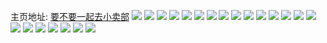 主页地址: [要不要一起去小卖部](https://weibo.com/u/3193148583) 
![](https://wx4.sinaimg.cn/mw2000/be5394a7ly1h9kr6u8l39j20wi12mjxa.jpg) 
![](https://wx4.sinaimg.cn/mw2000/be5394a7ly1h9kr6tivayj20wi0jh0wt.jpg) 
![](https://wx4.sinaimg.cn/mw2000/be5394a7ly1h9kr6t3ns1j20wi1atqd3.jpg) 
![](https://wx4.sinaimg.cn/mw2000/be5394a7ly1h9kr7nuhc9j20wi0win23.jpg) 
![](https://wx4.sinaimg.cn/mw2000/be5394a7ly1h9kr6v2rlrj20rj0jqdiw.jpg) 
![](https://wx4.sinaimg.cn/mw2000/be5394a7ly1h9kr6wk9icj20wi17twoh.jpg) 
![](https://wx4.sinaimg.cn/mw2000/be5394a7ly1h9kr6vm0k2j20wi0m60vs.jpg) 
![](https://wx4.sinaimg.cn/mw2000/be5394a7ly1h9kr6wa3hvj20u01hcwl7.jpg) 
![](https://wx4.sinaimg.cn/mw2000/be5394a7ly1h8xjuzhp9lj20wi0wie0f.jpg) 
![](https://wx4.sinaimg.cn/mw2000/be5394a7ly1h8xjvvszrmj20wi0wiqno.jpg) 
![](https://wx4.sinaimg.cn/mw2000/be5394a7ly1h8g0cjaj43j21yt3xmhdu.jpg) 
![](https://wx4.sinaimg.cn/mw2000/be5394a7ly1h8g0ch1hp5j20xc0xcnfo.jpg) 
![](https://wx4.sinaimg.cn/mw2000/be5394a7ly1h8g0cjq3ihj218g0xc47l.jpg) 
![](https://wx4.sinaimg.cn/mw2000/be5394a7ly1h8g0ck5c1pj218g0xcwwr.jpg) 
![](https://wx4.sinaimg.cn/mw2000/be5394a7ly1h8g0ckf5ukj21c80w6jyp.jpg) 
![](https://wx4.sinaimg.cn/mw2000/be5394a7ly1h7zsxx8mg7j20sv0svgqh.jpg) 
![](https://wx4.sinaimg.cn/mw2000/be5394a7ly1h7zsxvjg0oj20u00u0wks.jpg) 
![](https://wx4.sinaimg.cn/mw2000/be5394a7ly1h7zsxqy0lgj21800u0jy5.jpg) 
![](https://wx4.sinaimg.cn/mw2000/be5394a7ly1h7zt0vv0hnj20u00u0q7t.jpg) 
![](https://wx4.sinaimg.cn/mw2000/be5394a7gy1h446w9ffm9j21ju1jv4ox.jpg) 
![](https://wx4.sinaimg.cn/mw2000/be5394a7gy1h446w6b1dpj22c02c07wi.jpg) 
![](https://wx4.sinaimg.cn/mw2000/be5394a7gy1h446wud23uj21k41k57vz.jpg) 
